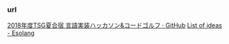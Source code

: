 ### url

[2018年度TSG夏合宿 言語実装ハッカソン&コードゴルフ · GitHub](https://gist.github.com/hakatashi/8e3dfb0e8fd6c00b165a4ca65ffed95c#%E4%BA%8B%E5%89%8D%E6%BA%96%E5%82%99)
[List of ideas - Esolang](https://esolangs.org/wiki/List_of_ideas)
